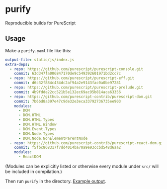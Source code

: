 # purify

Reproducible builds for PureScript

## Usage

Make a `purify.yaml` file like this:

``` yaml
output-file: static/js/index.js
extra-deps:
  - repo: https://github.com/purescript/purescript-console.git
    commit: 63d347fa006847170de9c549392601971bd2cc7c
  - repo: https://github.com/purescript/purescript-eff.git
    commit: d6c32f884c434dc2af94a2e9143fac0a0be97281
  - repo: https://github.com/purescript/purescript-prelude.git
    commit: 4b9fdde22cc521b5e132ec69ac95b814aca63356
  - repo: https://github.com/purescript-contrib/purescript-dom.git
    commit: 7b6bd8a397e47c9de32e3eca33792736735ee903
    modules:
      - DOM
      - DOM.HTML
      - DOM.HTML.Types
      - DOM.HTML.Window
      - DOM.Event.Types
      - DOM.Node.Types
      - DOM.Node.NonElementParentNode
  - repo: https://github.com/purescript-contrib/purescript-react-dom.git
    commit: f5fbc868317f7dd4014ba70a9e93ccbd548d6aa2
    modules:
      - ReactDOM
```

(Modules can be explicitly listed or otherwise every module under
`src/` will be included in compilation.)

Then run `purify` in the directory. [Example output](https://gist.github.com/chrisdone/2fa8215cd73274d2a22cb021f1f5345a).
